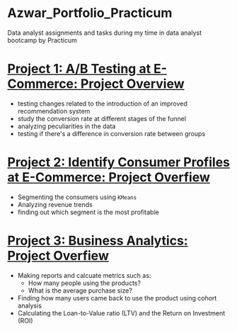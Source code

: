 # Azwar_Portfolio_Practicum
Data analyst assignments and tasks during my time in data analyst bootcamp by Practicum

# [Project 1: A/B Testing at E-Commerce: Project Overview](https://github.com/AzwarRasyad/AB-testing-at-E-Commerce)
- testing changes related to the introduction of an improved recommendation system
- study the conversion rate at different stages of the funnel
- analyzing peculiarities in the data
- testing if there's a difference in conversion rate between groups  

# [Project 2: Identify Consumer Profiles at E-Commerce: Project Overfiew](https://github.com/AzwarRasyad/Identify-consumer-profiles-at-E-Commerce)
- Segmenting the consumers using `KMeans`
- Analyzing revenue trends
- finding out which segment is the most profitable

# [Project 3: Business Analytics: Project Overfiew](https://github.com/AzwarRasyad/Business-Analysis)
- Making reports and calcuate metrics such as:
  - How many people using the products?
  - What is the average purchase size?
- Finding how many users came back to use the product using cohort analysis
- Calculating the Loan-to-Value ratio (LTV) and the Return on Investment (ROI)

